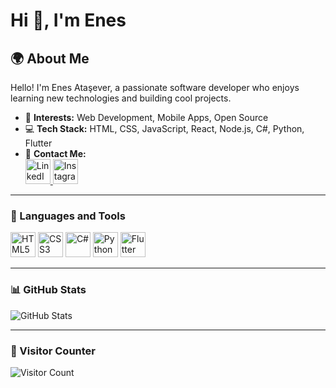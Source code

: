 # Hi 👋, I'm Enes

## 🌍 About Me  
Hello! I'm Enes Ataşever, a passionate software developer who enjoys learning new technologies and building cool projects.  

- 🚀 **Interests:** Web Development, Mobile Apps, Open Source  
- 💻 **Tech Stack:** HTML, CSS, JavaScript, React, Node.js, C#, Python, Flutter  
- 📧 **Contact Me:**  
  <a href="https://www.linkedin.com/in/enes-atasever-44398a238/" target="_blank">
    <img src="https://cdn.jsdelivr.net/gh/devicons/devicon/icons/linkedin/linkedin-original.svg" alt="LinkedIn" width="40" height="40"/>
  </a>
  <a href="https://www.instagram.com/enessatasever/?igsh=MWRidTFlMmltYnh1aQ%3D%3D#" target="_blank">
    <img src="https://cdn.icon-icons.com/icons2/1211/PNG/512/1491579602-yumminkysocialmedia26_83061.png" alt="Instagram" width="40" height="40"/>
  </a>


---

### 🔧 Languages and Tools  
<p align="left">
  <img src="https://cdn.jsdelivr.net/gh/devicons/devicon/icons/html5/html5-original.svg" alt="HTML5" width="40" height="40"/>
  <img src="https://cdn.jsdelivr.net/gh/devicons/devicon/icons/css3/css3-original.svg" alt="CSS3" width="40" height="40"/>
  <img src="https://cdn.jsdelivr.net/gh/devicons/devicon/icons/csharp/csharp-original.svg" alt="C#" width="40" height="40"/>
  <img src="https://cdn.jsdelivr.net/gh/devicons/devicon/icons/python/python-original.svg" alt="Python" width="40" height="40"/>
  <img src="https://cdn.jsdelivr.net/gh/devicons/devicon/icons/flutter/flutter-original.svg" alt="Flutter" width="40" height="40"/>
</p>

---

### 📊 GitHub Stats  
![GitHub Stats](https://github-readme-stats.vercel.app/api?username=enesatasever09&show_icons=true&theme=radical)  

---

### 🎯 Visitor Counter  
![Visitor Count](https://komarev.com/ghpvc/?username=enesatasever09&color=blue)  

